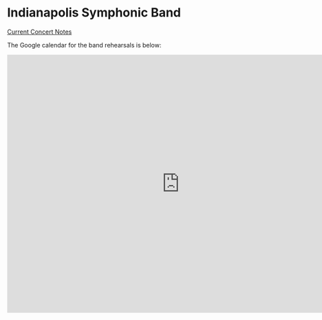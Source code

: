 # Indianapolis Symphonic Band

[Current Concert Notes](/2021-12-clarinets)

The Google calendar for the band rehearsals is below:

<iframe src="https://calendar.google.com/calendar/embed?src=3ak7dtk3vl1cfqb2t9ha4cfnt4%40group.calendar.google.com&ctz=America%2FNew_York" style="border: 0" width="800" height="600" frameborder="0" scrolling="no"></iframe>
